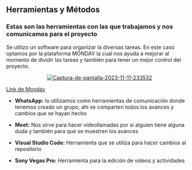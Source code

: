 ## Herramientas y Métodos

### Estas son las herramientas con las que trabajamos y nos comunicamos para el proyecto

Se utilizo un software para organizar la diversas tareas. En este caso optamos por la plataforma MONDAY la cual nos ayuda a mejorar al momento de dividir las tareas y también para tener un mejor control del proyecto.

<p align="Center">
    <a href="https://ibb.co/jbQ1xFk"><img src="https://i.ibb.co/Kbf3QHx/Captura-de-pantalla-2023-11-11-233532.png" alt="Captura-de-pantalla-2023-11-11-233532" border="0"></a>
</p>

[Link de Monday](https://danielbalam2018s-team.monday.com/boards/5495607154)

- **WhatsApp:** lo utilizamos como herramientas de comunicación donde tenemos creado un grupo, ahi se comparten todos los avances y cambios que se hayan hecho

- **Meet:** Nos sirve para hacer videollamadas por si alguien tiene alguna duda y también para que se muestren los avances

- **Visual Studio Code:** Herramienta que se utiliza para hacer cambios al repositorio 

- **Sony Vegas Pro:** Herramienta para la edición de videos y actividades 